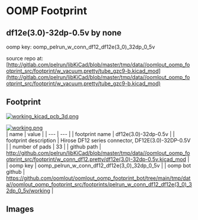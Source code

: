 # OOMP Footprint  
## df12e(3.0)-32dp-0.5v  by none  
  
oomp key: oomp_pelrun_w_conn_df12_df12e(3_0)_32dp_0_5v  
  
source repo at: [http://gitlab.com/pelrun/libKiCad/blob/master/tmp/data//oomlout_oomp_footprint_src/footprint/w_vacuum.pretty/tube_gzc9-b.kicad_mod](http://gitlab.com/pelrun/libKiCad/blob/master/tmp/data//oomlout_oomp_footprint_src/footprint/w_vacuum.pretty/tube_gzc9-b.kicad_mod)  
## Footprint  
  
[![working_kicad_pcb_3d.png](working_kicad_pcb_3d_600.png)](working_kicad_pcb_3d.png)  
  
[![working.png](working_600.png)](working.png)  
| name | value | 
| --- | --- | 
| footprint name | df12e(3.0)-32dp-0.5v | 
| footprint description | Hirose DF12 series connector, DF12E(3.0)-32DP-0.5V | 
| number of pads | 33 | 
| github path | http://github.com/pelrun/libKiCad/blob/master/tmp/data//oomlout_oomp_footprint_src/footprint/w_conn_df12.pretty/df12e(3.0)-32dp-0.5v.kicad_mod | 
| oomp key | oomp_pelrun_w_conn_df12_df12e(3_0)_32dp_0_5v | 
| oomp bot github | https://github.com/oomlout/oomlout_oomp_footprint_bot/tree/main/tmp/data//oomlout_oomp_footprint_src/footprints/pelrun_w_conn_df12_df12e(3_0)_32dp_0_5v/working | 
## Images  
